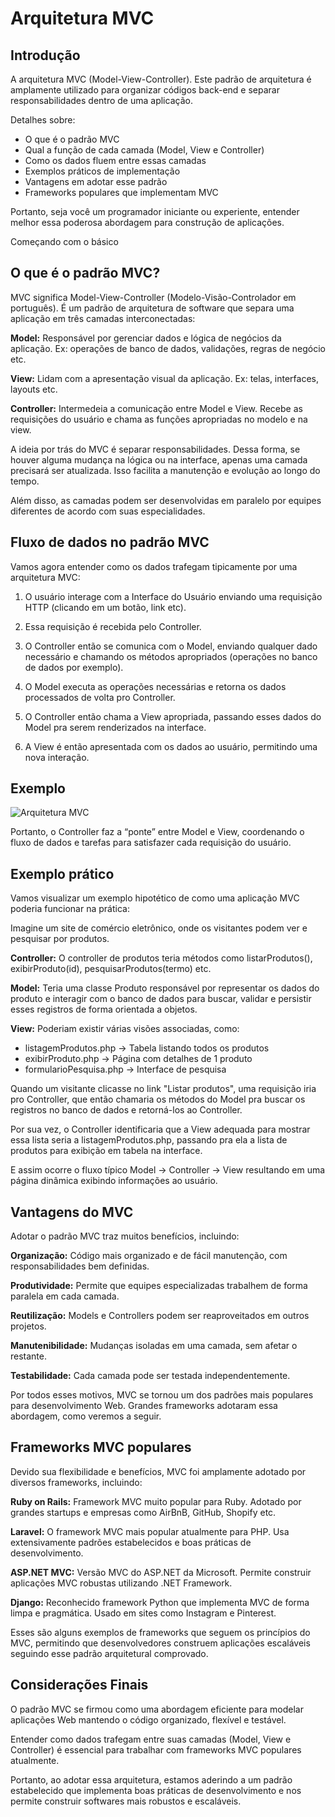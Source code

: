 <h1>Arquitetura MVC</h1>

<h2>Introdução</h2>

<p>A arquitetura MVC (Model-View-Controller). Este padrão de arquitetura é amplamente utilizado para organizar códigos back-end e separar responsabilidades dentro de uma aplicação.</p>

<p>Detalhes sobre:</p>

<ul>
    <li>O que é o padrão MVC</li>
    <li>Qual a função de cada camada (Model, View e Controller)</li>
    <li>Como os dados fluem entre essas camadas</li>
    <li>Exemplos práticos de implementação</li>
    <li>Vantagens em adotar esse padrão</li>
    <li>Frameworks populares que implementam MVC</li>
</ul>
<p>Portanto, seja você um programador iniciante ou experiente, entender melhor essa poderosa abordagem para construção de aplicações.</p>

<p>Começando com o básico</p>

<h2>O que é o padrão MVC?</h2>

<p>MVC significa Model-View-Controller (Modelo-Visão-Controlador em português). É um padrão de arquitetura de software que separa uma aplicação em três camadas interconectadas:</p>

<p><strong>Model:</strong> Responsável por gerenciar dados e lógica de negócios da aplicação. Ex: operações de banco de dados, validações, regras de negócio etc.</p>

<p><strong>View:</strong> Lidam com a apresentação visual da aplicação. Ex: telas, interfaces, layouts etc.</p>

<p><strong>Controller:</strong> Intermedeia a comunicação entre Model e View. Recebe as requisições do usuário e chama as funções apropriadas no modelo e na view.</p>

<p>A ideia por trás do MVC é separar responsabilidades. Dessa forma, se houver alguma mudança na lógica ou na interface, apenas uma camada precisará ser atualizada. Isso facilita a manutenção e evolução ao longo do tempo.</p>

<p>Além disso, as camadas podem ser desenvolvidas em paralelo por equipes diferentes de acordo com suas especialidades.</p>

<h2>Fluxo de dados no padrão MVC</h2>

<p>Vamos agora entender como os dados trafegam tipicamente por uma arquitetura MVC:</p>

<ol>
    <li><p>O usuário interage com a Interface do Usuário enviando uma requisição HTTP (clicando em um botão, link etc).</p></li>
    <li><p>Essa requisição é recebida pelo Controller.</p></li>
    <li><p>O Controller então se comunica com o Model, enviando qualquer dado necessário e chamando os métodos apropriados (operações no banco de dados por exemplo).</p></li>
    <li><p>O Model executa as operações necessárias e retorna os dados processados de volta pro Controller.</p></li>
    <li><p>O Controller então chama a View apropriada, passando esses dados do Model pra serem renderizados na interface.</p></li>
    <li><p>A View é então apresentada com os dados ao usuário, permitindo uma nova interação.</p></li>
</ol>
<h2>Exemplo</h2>

![Arquitetura MVC](https://i.stack.imgur.com/Beh3a.png)

<p>Portanto, o Controller faz a “ponte” entre Model e View, coordenando o fluxo de dados e tarefas para satisfazer cada requisição do usuário.</p>


<h2>Exemplo prático</h2>

<p>Vamos visualizar um exemplo hipotético de como uma aplicação MVC poderia funcionar na prática:</p>

<p>Imagine um site de comércio eletrônico, onde os visitantes podem ver e pesquisar por produtos.</p>

<p><strong>Controller:</strong> O controller de produtos teria métodos como listarProdutos(), exibirProduto(id), pesquisarProdutos(termo) etc.</p>

<p><strong>Model:</strong> Teria uma classe Produto responsável por representar os dados do produto e interagir com o banco de dados para buscar, validar e persistir esses registros de forma orientada a objetos.</p>

<p><strong>View:</strong> Poderiam existir várias visões associadas, como:</p>

<ul>
    <li>listagemProdutos.php -&gt; Tabela listando todos os produtos</li>
    <li>exibirProduto.php -&gt; Página com detalhes de 1 produto</li>
    <li>formularioPesquisa.php -&gt; Interface de pesquisa</li>
</ul>

<p>Quando um visitante clicasse no link &quot;Listar produtos&quot;, uma requisição iria pro Controller, que então chamaria os métodos do Model pra buscar os registros no banco de dados e retorná-los ao Controller.</p>

<p>Por sua vez, o Controller identificaria que a View adequada para mostrar essa lista seria a listagemProdutos.php, passando pra ela a lista de produtos para exibição em tabela na interface.</p>

<p>E assim ocorre o fluxo típico Model -&gt; Controller -&gt; View resultando em uma página dinâmica exibindo informações ao usuário.</p>

<h2>Vantagens do MVC</h2>

<p>Adotar o padrão MVC traz muitos benefícios, incluindo:</p>

<p><strong>Organização:</strong> Código mais organizado e de fácil manutenção, com responsabilidades bem definidas.</p>

<p><strong>Produtividade:</strong> Permite que equipes especializadas trabalhem de forma paralela em cada camada.</p>

<p><strong>Reutilização:</strong> Models e Controllers podem ser reaproveitados em outros projetos.</p>

<p><strong>Manutenibilidade:</strong> Mudanças isoladas em uma camada, sem afetar o restante.</p>

<p><strong>Testabilidade:</strong> Cada camada pode ser testada independentemente.</p>

<p>Por todos esses motivos, MVC se tornou um dos padrões mais populares para desenvolvimento Web. Grandes frameworks adotaram essa abordagem, como veremos a seguir.</p>

<h2>Frameworks MVC populares</h2>

<p>Devido sua flexibilidade e benefícios, MVC foi amplamente adotado por diversos frameworks, incluindo:</p>

<p><strong>Ruby on Rails:</strong> Framework MVC muito popular para Ruby. Adotado por grandes startups e empresas como AirBnB, GitHub, Shopify etc.</p>

<p><strong>Laravel:</strong> O framework MVC mais popular atualmente para PHP. Usa extensivamente padrões estabelecidos e boas práticas de desenvolvimento.</p>

<p><strong>ASP.NET MVC:</strong> Versão MVC do ASP.NET da Microsoft. Permite construir aplicações MVC robustas utilizando .NET Framework.</p>

<p><strong>Django:</strong> Reconhecido framework Python que implementa MVC de forma limpa e pragmática. Usado em sites como Instagram e Pinterest.</p>

<p>Esses são alguns exemplos de frameworks que seguem os princípios do MVC, permitindo que desenvolvedores construem aplicações escaláveis seguindo esse padrão arquitetural comprovado.</p>

<h2>Considerações Finais</h2><p>O padrão MVC se firmou como uma abordagem eficiente para modelar aplicações Web mantendo o código organizado, flexível e testável.</p>
<p>Entender como dados trafegam entre suas camadas (Model, View e Controller) é essencial para trabalhar com frameworks MVC populares atualmente.</p>
<p>Portanto, ao adotar essa arquitetura, estamos aderindo a um padrão estabelecido que implementa boas práticas de desenvolvimento e nos permite construir softwares mais robustos e escaláveis.</p>


